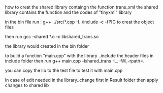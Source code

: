 how to creat the shared library containgn the function trans_xml
the shared library contains the function and the codes of "tinyxml" library

in the bin file run :
g++ ../src/*.cpp  -I../include -c -fPIC
to creat the object files 

then run
gcc -shared *.o -o libshared_trans.so

the library would created in the bin folder

to build a function "main.cpp" with the library ..include the header files in include folder then run
g++  main.cpp    -lshared_trans -L. -Wl,-rpath=.

you can copy the lib to the test file to test it with main.cpp

In case of edit needed in the library..change first in Result folder then apply changes to shared lib
